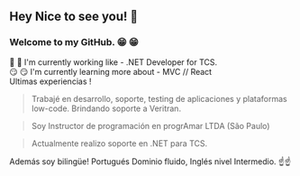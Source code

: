 
## Hey Nice to see you!  :wave:
### Welcome to my GitHub. :grin: :grin:
 :eyes: :eyes: I'm currently working like - .NET  Developer for TCS.
<br>
:smirk: :smirk: I'm currently learning more about - MVC // React
<br>
Ultimas experiencias !

> Trabajé en desarrollo, soporte, testing de aplicaciones y plataformas low-code. Brindando soporte a Veritran.

>Soy Instructor de programación en progrAmar LTDA (São Paulo)

>Actualmente realizo soporte en .NET para TCS.

Además soy bilingüe! Portugués Dominio fluido,  Inglés nivel Intermedio.
:point_up::point_up:





